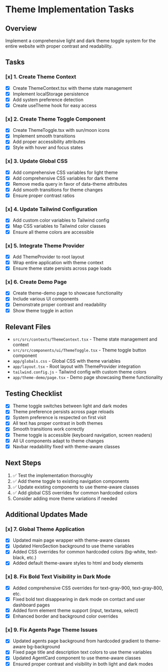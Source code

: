# Theme Implementation Tasks

## Overview

Implement a comprehensive light and dark theme toggle system for the entire website with proper contrast and readability.

## Tasks

### [x] 1. Create Theme Context

- [x] Create ThemeContext.tsx with theme state management
- [x] Implement localStorage persistence
- [x] Add system preference detection
- [x] Create useTheme hook for easy access

### [x] 2. Create Theme Toggle Component

- [x] Create ThemeToggle.tsx with sun/moon icons
- [x] Implement smooth transitions
- [x] Add proper accessibility attributes
- [x] Style with hover and focus states

### [x] 3. Update Global CSS

- [x] Add comprehensive CSS variables for light theme
- [x] Add comprehensive CSS variables for dark theme
- [x] Remove media query in favor of data-theme attributes
- [x] Add smooth transitions for theme changes
- [x] Ensure proper contrast ratios

### [x] 4. Update Tailwind Configuration

- [x] Add custom color variables to Tailwind config
- [x] Map CSS variables to Tailwind color classes
- [x] Ensure all theme colors are accessible

### [x] 5. Integrate Theme Provider

- [x] Add ThemeProvider to root layout
- [x] Wrap entire application with theme context
- [x] Ensure theme state persists across page loads

### [x] 6. Create Demo Page

- [x] Create theme-demo page to showcase functionality
- [x] Include various UI components
- [x] Demonstrate proper contrast and readability
- [x] Show theme toggle in action

## Relevant Files

- `src/src/contexts/ThemeContext.tsx` - Theme state management and context
- `src/src/components/ui/ThemeToggle.tsx` - Theme toggle button component
- `app/globals.css` - Global CSS with theme variables
- `app/layout.tsx` - Root layout with ThemeProvider integration
- `tailwind.config.js` - Tailwind config with custom theme colors
- `app/theme-demo/page.tsx` - Demo page showcasing theme functionality

## Testing Checklist

- [x] Theme toggle switches between light and dark modes
- [x] Theme preference persists across page reloads
- [x] System preference is respected on first visit
- [x] All text has proper contrast in both themes
- [x] Smooth transitions work correctly
- [x] Theme toggle is accessible (keyboard navigation, screen readers)
- [x] All UI components adapt to theme changes
- [x] Navbar readability fixed with theme-aware classes

## Next Steps

1. ✅ Test the implementation thoroughly
2. ✅ Add theme toggle to existing navigation components
3. ✅ Update existing components to use theme-aware classes
4. ✅ Add global CSS overrides for common hardcoded colors
5. Consider adding more theme variations if needed

## Additional Updates Made

### [x] 7. Global Theme Application

- [x] Updated main page wrapper with theme-aware classes
- [x] Updated HeroSection background to use theme variables
- [x] Added CSS overrides for common hardcoded colors (bg-white, text-black, etc.)
- [x] Added default theme-aware styles to html and body elements

### [x] 8. Fix Bold Text Visibility in Dark Mode

- [x] Added comprehensive CSS overrides for text-gray-900, text-gray-800, etc.
- [x] Fixed bold text disappearing in dark mode on contact and user dashboard pages
- [x] Added form element theme support (input, textarea, select)
- [x] Enhanced border and background color overrides

### [x] 9. Fix Agents Page Theme Issues

- [x] Updated agents page background from hardcoded gradient to theme-aware bg-background
- [x] Fixed page title and description text colors to use theme variables
- [x] Updated AgentCard component to use theme-aware classes
- [x] Ensured proper contrast and visibility in both light and dark modes
